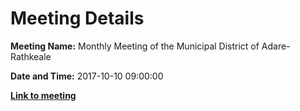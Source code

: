 # Meeting Details

**Meeting Name:** Monthly Meeting of the Municipal District of Adare-Rathkeale

**Date and Time:** 2017-10-10 09:00:00

**<a href="https://www.limerick.ie/council/whats-on/monthly-meeting-municipal-district-adare-rathkeale-30" target="_blank">Link to meeting</a>**
